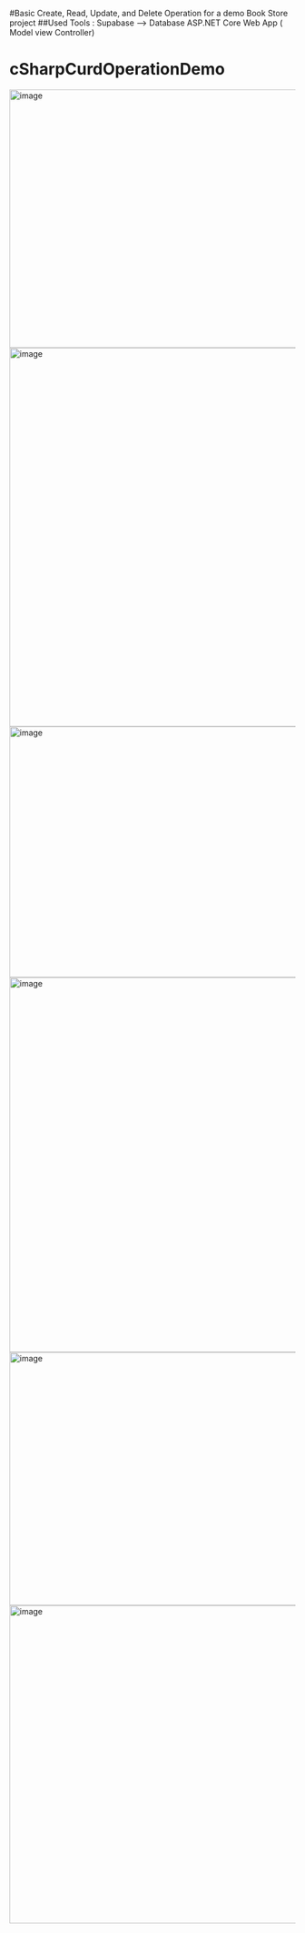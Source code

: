#Basic Create, Read, Update, and Delete Operation for a demo Book Store project 
##Used Tools : Supabase --> Database 
              ASP.NET Core Web App ( Model view Controller)

# cSharpCurdOperationDemo
<img width="1352" height="454" alt="image" src="https://github.com/user-attachments/assets/8a4c9072-6935-4e6c-8af3-e1b3d5f13fb2" />
<img width="760" height="666" alt="image" src="https://github.com/user-attachments/assets/5bd3c779-3c9c-4a29-a09b-7b8370f37163" />
<img width="1436" height="441" alt="image" src="https://github.com/user-attachments/assets/56fdef51-233f-48bd-bb27-68133ab30709" />
<img width="1040" height="659" alt="image" src="https://github.com/user-attachments/assets/c7807126-4a36-4c8d-9bd4-a025c0ccc395" />
<img width="758" height="445" alt="image" src="https://github.com/user-attachments/assets/89bca3ca-7c79-4427-8333-ea6ebf67c2db" />
<img width="916" height="559" alt="image" src="https://github.com/user-attachments/assets/d8f2694f-d61e-4bf5-aee7-f51f11959f3d" />

